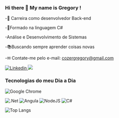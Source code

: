### Hi there 👋 My name is Gregory !
-🚀 Carreira como desenvolvedor Back-end

-📝Formado na linguagem C#

-Análise e Desenvolvimento de Sistemas

-📚Buscando sempre aprender coisas novas

-✉ Contate-me pelo e-mail: cozergregory@gmail.com

<div></div>
<a href="https://www.linkedin.com/in/gregory-cozer-11b270186/">

<img alt="Linkedin" src="https://img.shields.io/badge/linkedin-0077B5?logo=linkedin&logoColor=white&style=for-the-badge"/>
 <a href="https://www.instagram.com/greg_cozer/" target="_blank"><img src="https://img.shields.io/badge/-Instagram-%23E4405F?style=for-the-badge&logo=instagram&logoColor=white" target="_blank"></a>
</div>


### Tecnologias do meu Dia a Dia 
![Google Chrome](https://img.shields.io/badge/Google%20Chrome-4285F4?style=for-the-badge&logo=GoogleChrome&logoColor=white)

![.Net](https://img.shields.io/badge/.NET-5C2D91?style=for-the-badge&logo=.net&logoColor=white)
![Angula](https://img.shields.io/badge/Angular-5C2D91?style=for-the-badge&logo=.net&logoColor=white)
![NodeJS](https://img.shields.io/badge/node.js-6DA55F?style=for-the-badge&logo=node.js&logoColor=white)
![C#](https://img.shields.io/badge/c%23-%23239120.svg?style=for-the-badge&logo=c-sharp&logoColor=white)

![Top Langs](https://github-readme-stats.vercel.app/api/top-langs/?username=gregcozer&layout=compact&theme=tokyonight&count)
